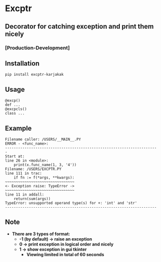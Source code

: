 # Excptr
## Decorator for catching exception and print them nicely
### [Production-Development]

## Installation
```
pip install excptr-karjakak
```
## Usage
```
@excp()
def ...
@excpcls()
class ...
```
## Example
```
Filename caller: /USERS/__MAIN__.PY
ERROR - <func_name>:
-----------------------------------------------------------------------
Start at:
line 26 in <module>:
    print(x.func_name(1, 3, '4'))
Filename: /USERS/EXCPTR.PY
line 111 in trac:
    if fn := f(*args, **kwargs):
~~~~~~~~~~~~~~~~~~~~~~~~~~~~~~~~
<- Exception raise: TypeError ->
~~~~~~~~~~~~~~~~~~~~~~~~~~~~~~~~
line 11 in addall:
    return(sum(args))
TypeError: unsupported operand type(s) for +: 'int' and 'str'
----------------------------------------------------------------------
```
## **Note**
- **There are 3 types of format:**
    - **-1 (by default) -> raise an exception**
    - **0 -> print exception in logical order and nicely**
    - **1 -> show exception in gui tkinter**
        - **Viewing limited in total of 60 seconds** 